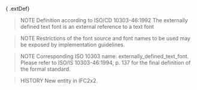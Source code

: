 { .extDef}

<!-- end of short definition -->

> NOTE Definition according to ISO/CD 10303-46:1992
> The externally defined text font is an external reference to a text font

> NOTE Restrictions of the font source and font names to be used may be exposed by implementation guidelines.

> NOTE Corresponding ISO 10303 name: externally_defined_text_font. Please refer to ISO/IS 10303-46:1994, p. 137 for the final definition of the formal standard.

> HISTORY New entity in IFC2x2.
